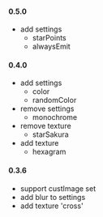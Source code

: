 #### 0.5.0
- add settings
    + starPoints
    + alwaysEmit

#### 0.4.0
- add settings
    + color
    + randomColor
- remove settings
    + monochrome
- remove texture
    + starSakura
- add texture
    + hexagram

#### 0.3.6
- support custImage set
- add blur to settings
- add texture 'cross'
